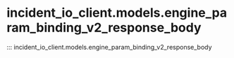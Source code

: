 # incident_io_client.models.engine_param_binding_v2_response_body

::: incident_io_client.models.engine_param_binding_v2_response_body